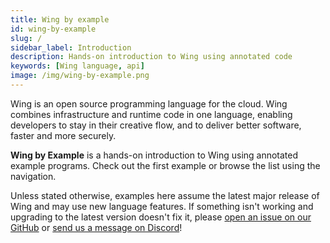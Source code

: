 ```yaml
---
title: Wing by example
id: wing-by-example
slug: /
sidebar_label: Introduction
description: Hands-on introduction to Wing using annotated code
keywords: [Wing language, api]
image: /img/wing-by-example.png
---
```



Wing is an open source programming language for the cloud. Wing combines infrastructure and runtime code in one language, enabling developers to stay in their creative flow, and to deliver better software, faster and more securely.

**Wing by Example** is a hands-on introduction to Wing using annotated example programs. Check out the first example or browse the list using the navigation.

Unless stated otherwise, examples here assume the latest major release of Wing and may use new language features. If something isn't working and upgrading to the latest version doesn't fix it, please [open an issue on our GitHub](https://github.com/winglang/wing/issues/new/choose) or [send us a message on Discord](https://t.winglang.io/discord)!
